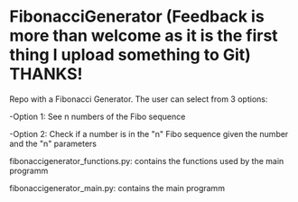 # FibonacciGenerator (Feedback is more than welcome as it is the first thing I upload something to Git) THANKS!
Repo with a Fibonacci Generator. The user can select from 3 options:

-Option 1: See n numbers of the Fibo sequence

-Option 2: Check if a number is in the "n" Fibo sequence given the number and the "n" parameters

fibonaccigenerator_functions.py: contains the functions used by the main programm

fibonaccigenerator_main.py: contains the main programm
